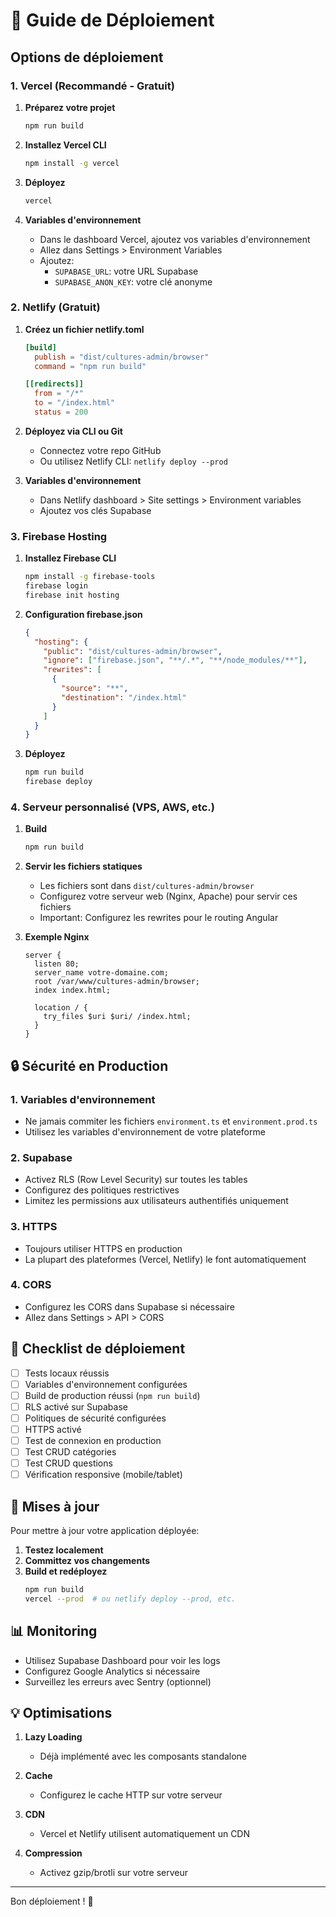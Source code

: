 # 🚀 Guide de Déploiement

## Options de déploiement

### 1. Vercel (Recommandé - Gratuit)

1. **Préparez votre projet**

   ```bash
   npm run build
   ```

2. **Installez Vercel CLI**

   ```bash
   npm install -g vercel
   ```

3. **Déployez**

   ```bash
   vercel
   ```

4. **Variables d'environnement**
   - Dans le dashboard Vercel, ajoutez vos variables d'environnement
   - Allez dans Settings > Environment Variables
   - Ajoutez:
     - `SUPABASE_URL`: votre URL Supabase
     - `SUPABASE_ANON_KEY`: votre clé anonyme

### 2. Netlify (Gratuit)

1. **Créez un fichier netlify.toml**

   ```toml
   [build]
     publish = "dist/cultures-admin/browser"
     command = "npm run build"

   [[redirects]]
     from = "/*"
     to = "/index.html"
     status = 200
   ```

2. **Déployez via CLI ou Git**

   - Connectez votre repo GitHub
   - Ou utilisez Netlify CLI: `netlify deploy --prod`

3. **Variables d'environnement**
   - Dans Netlify dashboard > Site settings > Environment variables
   - Ajoutez vos clés Supabase

### 3. Firebase Hosting

1. **Installez Firebase CLI**

   ```bash
   npm install -g firebase-tools
   firebase login
   firebase init hosting
   ```

2. **Configuration firebase.json**

   ```json
   {
     "hosting": {
       "public": "dist/cultures-admin/browser",
       "ignore": ["firebase.json", "**/.*", "**/node_modules/**"],
       "rewrites": [
         {
           "source": "**",
           "destination": "/index.html"
         }
       ]
     }
   }
   ```

3. **Déployez**
   ```bash
   npm run build
   firebase deploy
   ```

### 4. Serveur personnalisé (VPS, AWS, etc.)

1. **Build**

   ```bash
   npm run build
   ```

2. **Servir les fichiers statiques**

   - Les fichiers sont dans `dist/cultures-admin/browser`
   - Configurez votre serveur web (Nginx, Apache) pour servir ces fichiers
   - Important: Configurez les rewrites pour le routing Angular

3. **Exemple Nginx**

   ```nginx
   server {
     listen 80;
     server_name votre-domaine.com;
     root /var/www/cultures-admin/browser;
     index index.html;

     location / {
       try_files $uri $uri/ /index.html;
     }
   }
   ```

## 🔒 Sécurité en Production

### 1. Variables d'environnement

- Ne jamais commiter les fichiers `environment.ts` et `environment.prod.ts`
- Utilisez les variables d'environnement de votre plateforme

### 2. Supabase

- Activez RLS (Row Level Security) sur toutes les tables
- Configurez des politiques restrictives
- Limitez les permissions aux utilisateurs authentifiés uniquement

### 3. HTTPS

- Toujours utiliser HTTPS en production
- La plupart des plateformes (Vercel, Netlify) le font automatiquement

### 4. CORS

- Configurez les CORS dans Supabase si nécessaire
- Allez dans Settings > API > CORS

## 📝 Checklist de déploiement

- [ ] Tests locaux réussis
- [ ] Variables d'environnement configurées
- [ ] Build de production réussi (`npm run build`)
- [ ] RLS activé sur Supabase
- [ ] Politiques de sécurité configurées
- [ ] HTTPS activé
- [ ] Test de connexion en production
- [ ] Test CRUD catégories
- [ ] Test CRUD questions
- [ ] Vérification responsive (mobile/tablet)

## 🔄 Mises à jour

Pour mettre à jour votre application déployée:

1. **Testez localement**
2. **Committez vos changements**
3. **Build et redéployez**
   ```bash
   npm run build
   vercel --prod  # ou netlify deploy --prod, etc.
   ```

## 📊 Monitoring

- Utilisez Supabase Dashboard pour voir les logs
- Configurez Google Analytics si nécessaire
- Surveillez les erreurs avec Sentry (optionnel)

## 💡 Optimisations

1. **Lazy Loading**

   - Déjà implémenté avec les composants standalone

2. **Cache**

   - Configurez le cache HTTP sur votre serveur

3. **CDN**

   - Vercel et Netlify utilisent automatiquement un CDN

4. **Compression**
   - Activez gzip/brotli sur votre serveur

---

Bon déploiement ! 🎉
